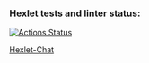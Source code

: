 ### Hexlet tests and linter status:

[![Actions Status](https://github.com/AxeRicin/frontend-project-12/actions/workflows/hexlet-check.yml/badge.svg)](https://github.com/AxeRicin/frontend-project-12/actions)

[Hexlet-Chat](https://axericin-frontend-project-12-hexlet-chat.onrender.com/)
